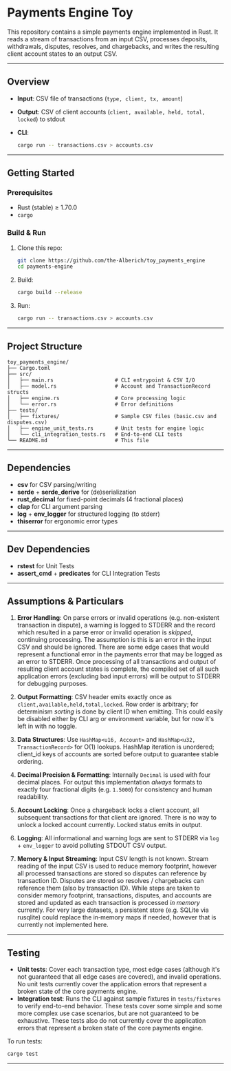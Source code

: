 # Payments Engine Toy

This repository contains a simple payments engine implemented in Rust. It reads a stream of transactions from an input CSV, processes deposits, withdrawals, disputes, resolves, and chargebacks, and writes the resulting client account states to an output CSV.

---

## Overview

* **Input**: CSV file of transactions (`type, client, tx, amount`)
* **Output**: CSV of client accounts (`client, available, held, total, locked`) to stdout
* **CLI**:

  ```bash
  cargo run -- transactions.csv > accounts.csv
  ```

---

## Getting Started

### Prerequisites

* Rust (stable) ≥ 1.70.0
* `cargo`

### Build & Run

1. Clone this repo:

   ```bash
   git clone https://github.com/the-Alberich/toy_payments_engine
   cd payments-engine
   ```
2. Build:

   ```bash
   cargo build --release
   ```
3. Run:

   ```bash
   cargo run -- transactions.csv > accounts.csv
   ```

---

## Project Structure

```
toy_payments_engine/
├── Cargo.toml
├── src/
│   ├── main.rs                    # CLI entrypoint & CSV I/O
│   ├── model.rs                   # Account and TransactionRecord structs
│   ├── engine.rs                  # Core processing logic
│   └── error.rs                   # Error definitions
├── tests/
│   ├── fixtures/                  # Sample CSV files (basic.csv and disputes.csv)
│   ├── engine_unit_tests.rs       # Unit tests for engine logic
│   └── cli_integration_tests.rs   # End-to-end CLI tests
└── README.md                      # This file
```

---

## Dependencies

- **csv** for CSV parsing/writing
- **serde** + **serde\_derive** for (de)serialization
- **rust\_decimal** for fixed-point decimals (4 fractional places)
- **clap** for CLI argument parsing
- **log** + **env\_logger** for structured logging (to stderr)
- **thiserror** for ergonomic error types

---

## Dev Dependencies

- **rstest** for Unit Tests
- **assert_cmd** + **predicates** for CLI Integration Tests

---

## Assumptions & Particulars

1. **Error Handling**: On parse errors or invalid operations (e.g. non-existent transaction in dispute), a warning is logged to STDERR and the record which resulted in a parse error or invalid operation is *skipped*, continuing processing. The assumption is this is an error in the input CSV and should be ignored. There are some edge cases that would represent a functional error in the payments error that may be logged as an error to STDERR. Once processing of all transactions and output of resulting client account states is complete, the compiled set of all such application errors (excluding bad input errors) will be output to STDERR for debugging purposes.

2. **Output Formatting**: CSV header emits exactly once as `client,available,held,total,locked`. Row order is arbitrary; for determinism *sorting* is done by client ID when emitting. This could easily be disabled either by CLI arg or environment variable, but for now it's left in with no toggle.

3. **Data Structures**: Use `HashMap<u16, Account>` and `HashMap<u32, TransactionRecord>` for O(1) lookups. HashMap iteration is unordered; client_id keys of accounts are sorted before output to guarantee stable ordering.

4. **Decimal Precision & Formatting**: Internally `Decimal` is used with four decimal places. For output this implementation *always* formats to exactly four fractional digits (e.g. `1.5000`) for consistency and human readability.

5. **Account Locking**: Once a chargeback locks a client account, all subsequent transactions for that client are ignored. There is no way to unlock a locked account currently. Locked status emits in output.

6. **Logging**: All informational and warning logs are sent to STDERR via `log` + `env_logger` to avoid polluting STDOUT CSV output.

7. **Memory & Input Streaming**: Input CSV length is not known. Stream reading of the input CSV is used to reduce memory footprint, however all processed transactions are stored so disputes can reference by transaction ID. Disputes are stored so resolves / chargebacks can reference them (also by transaction ID). While steps are taken to consider memory footprint, transactions, disputes, and accounts are stored and updated as each transaction is processed *in memory* currently. For very large datasets, a persistent store (e.g. SQLite via rusqlite) could replace the in‐memory maps if needed, however that is currently not implemented here.

---

## Testing

- **Unit tests**: Cover each transaction type, most edge cases (although it's not guaranteed that all edge cases are covered), and invalid operations. No unit tests currently cover the application errors that represent a broken state of the core payments engine.
- **Integration test**: Runs the CLI against sample fixtures in `tests/fixtures` to verify end-to-end behavior. These tests cover some simple and some more complex use case scenarios, but are not guaranteed to be exhaustive. These tests also do not currently cover the application errors that represent a broken state of the core payments engine.

To run tests:

```bash
cargo test
````

---
